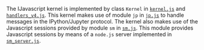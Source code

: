 The IJavascript kernel is implemented by class `Kernel` in
[`kernel.js`](kernel.js.html) and [`handlers_v4.js`](handlers_v4,js.html). This
kernel makes use of module `jp` in [`jp.js`](jp.js.html) to handle messages in
the IPython/Jupyter protocol.  The kernel also makes use of the Javascript
sessions provided by module `sm` in [`sm.js`](sm.js.html). This module provides
Javascript sessions by means of a `node.js` server implemented in
[`sm_server.js`](../../lib/sm_server.js).

